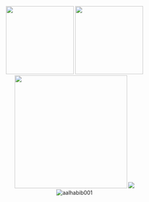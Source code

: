 <p align="center">
  <img src="https://github-readme-stats.vercel.app/api/wakatime?username=norictech&layout=compact" height="179"/>
  <img src="https://github-readme-stats.vercel.app/api/top-langs/?username=ryihan&theme=default&langs_count=6&layout=compact" height="179"/>
  <img alt="" src="https://activity-graph.herokuapp.com/graph?username=nor1c&bg_color=1F222E&color=F8D866&line=F85D7F&point=FFFFFF&hide_border=true" height="297" />
  <img src="https://spotify-github-profile.vercel.app/api/view?uid=45yc0u5bhjldoswyfev2db2lb&cover_image=true&theme=natemoo-re">
  <br>
  <img src="https://komarev.com/ghpvc/?username=nor1c&label=Profile%20views&color=0e75b6&style=flat" alt="aalhabib001" />
</p>
